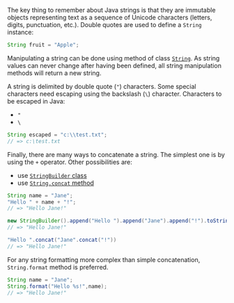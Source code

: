 The key thing to remember about Java strings is that they are immutable objects representing text as a sequence of Unicode characters (letters, digits, punctuation, etc.). Double quotes are used to define a `String` instance:

```java
String fruit = "Apple";
```

Manipulating a string can be done using method of class [`String`][string-class]. As string values can never change after having been defined, all string manipulation methods will return a new string.

A string is delimited by double quote (`"`) characters. Some special characters need escaping using the backslash (`\`) character.
Characters to be escaped in Java:
* `"`
* `\`

```java
String escaped = "c:\\test.txt";
// => c:\test.txt
```

Finally, there are many ways to concatenate a string. The simplest one is by using the `+` operator.
Other possibilities are:
* use [`StringBuilder` class][string-builder]
* use [`String.concat` method][string-concat]

```java
String name = "Jane";
"Hello " + name + "!";
// => "Hello Jane!"

new StringBuilder().append("Hello ").append("Jane").append("!").toString();
// => "Hello Jane!"

"Hello ".concat("Jane".concat("!"))
// => "Hello Jane!"
```

For any string formatting more complex than simple concatenation, `String.format` method is preferred.

```java
String name = "Jane";
String.format("Hello %s!",name);
// => "Hello Jane!"
```

[string-class]: https://docs.oracle.com/en/java/javase/11/docs/api/java.base/java/lang/String.html
[string-builder]: https://docs.oracle.com/javase/tutorial/java/data/buffers.html
[string-concat]: https://docs.oracle.com/javase/8/docs/api/java/lang/String.html#concat-java.lang.String-
